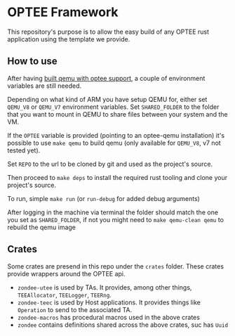 # OPTEE Framework

This repository's purpose is to allow the easy build of any OPTEE rust application using the template we provide.

## How to use

After having [built qemu with optee support](https://github.com/sccommunity/rust-optee-trustzone-sdk/wiki/Getting-started-with-OPTEE-for-QEMU-ARMv8), a couple of environment variables are still needed.

Depending on what kind of ARM you have setup QEMU for, either set `QEMU_V8` or `QEMU_V7` environment variables.
Set `SHARED_FOLDER` to the folder that you want to mount in QEMU to share files between your system and the VM.

If the `OPTEE` variable is provided (pointing to an optee-qemu installation) it's possible to use `make qemu` to build qemu (only available for `QEMU_V8`, v7 not tested yet).

Set `REPO` to the url to be cloned by git and used as the project's source.

Then proceed to `make deps` to install the required rust tooling and clone your project's source.

To run, simple `make run` (or `run-debug` for added debug arguments)

After logging in the machine via terminal the folder should match the one you set as `SHARED_FOLDER`, if not you might need to `make qemu-clean qemu` to rebuild the qemu image

## Crates

Some crates are presend in this repo under the `crates` folder.
These crates provide wrappers around the OPTEE api.

- `zondee-utee` is used by TAs. It provides, among other things, `TEEAllocator`, `TEELogger`, `TEERng`.
- `zondee-teec` is used by Host applications. It provides things like `Operation` to send to the associated TA.
- `zondee-macros` has procedural macros used in the above crates
- `zondee` contains definitions shared across the above crates, suc has `Uuid`
